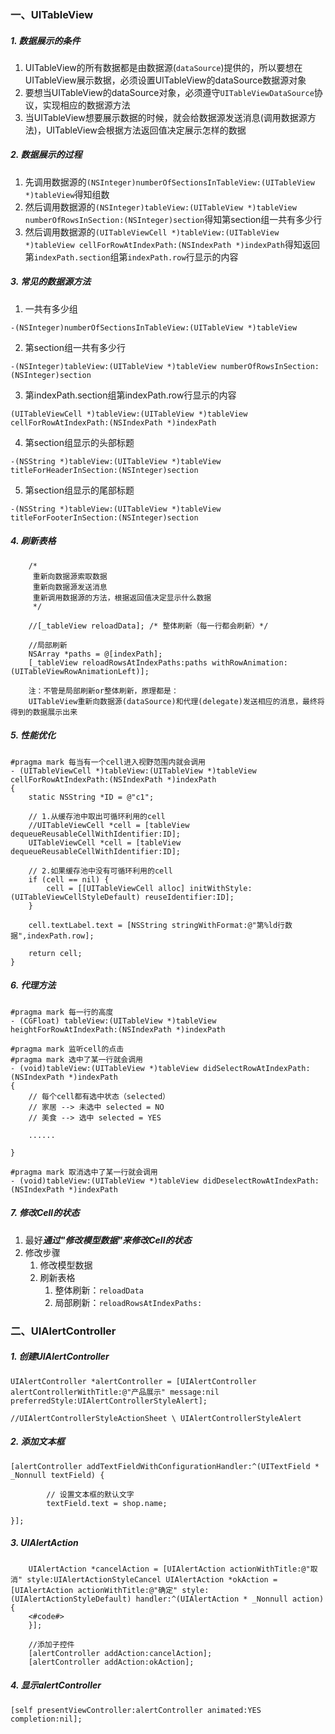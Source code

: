 

###  一、UITableView 

##### 1. 数据展示的条件

1. UITableView的所有数据都是由数据源(`dataSource`)提供的，所以要想在UITableView展示数据，必须设置UITableView的dataSource数据源对象
2. 要想当UITableView的dataSource对象，必须遵守`UITableViewDataSource`协议，实现相应的数据源方法
3. 当UITableView想要展示数据的时候，就会给数据源发送消息(调用数据源方法)，UITableView会根据方法返回值决定展示怎样的数据

##### 2. 数据展示的过程

1. 先调用数据源的`(NSInteger)numberOfSectionsInTableView:(UITableView *)tableView`得知组数
2. 然后调用数据源的`(NSInteger)tableView:(UITableView *)tableView numberOfRowsInSection:(NSInteger)section`得知第section组一共有多少行
3. 然后调用数据源的`(UITableViewCell *)tableView:(UITableView *)tableView cellForRowAtIndexPath:(NSIndexPath *)indexPath`得知返回第`indexPath.section`组第`indexPath.row`行显示的内容



##### 3. 常见的数据源方法

1. 一共有多少组

`-(NSInteger)numberOfSectionsInTableView:(UITableView *)tableView`

2. 第section组一共有多少行

`-(NSInteger)tableView:(UITableView *)tableView numberOfRowsInSection:(NSInteger)section`

3. 第indexPath.section组第indexPath.row行显示的内容

`(UITableViewCell *)tableView:(UITableView *)tableView cellForRowAtIndexPath:(NSIndexPath *)indexPath`

4. 第section组显示的头部标题

`-(NSString *)tableView:(UITableView *)tableView titleForHeaderInSection:(NSInteger)section`

5. 第section组显示的尾部标题

`-(NSString *)tableView:(UITableView *)tableView titleForFooterInSection:(NSInteger)section`

##### 4. 刷新表格

```
    /*
     重新向数据源索取数据  
     重新向数据源发送消息
     重新调用数据源的方法，根据返回值决定显示什么数据
     */

	//[_tableView reloadData]; /* 整体刷新（每一行都会刷新）*/
        
    //局部刷新
    NSArray *paths = @[indexPath];
    [_tableView reloadRowsAtIndexPaths:paths withRowAnimation:(UITableViewRowAnimationLeft)];

	注：不管是局部刷新or整体刷新，原理都是：
	UITableView重新向数据源(dataSource)和代理(delegate)发送相应的消息，最终将得到的数据展示出来
```

##### 5. 性能优化

```
#pragma mark 每当有一个cell进入视野范围内就会调用
- (UITableViewCell *)tableView:(UITableView *)tableView cellForRowAtIndexPath:(NSIndexPath *)indexPath
{
    static NSString *ID = @"c1";
    
    // 1.从缓存池中取出可循环利用的cell
    //UITableViewCell *cell = [tableView dequeueReusableCellWithIdentifier:ID];
    UITableViewCell *cell = [tableView dequeueReusableCellWithIdentifier:ID];
    
    // 2.如果缓存池中没有可循环利用的cell
    if (cell == nil) {
        cell = [[UITableViewCell alloc] initWithStyle:(UITableViewCellStyleDefault) reuseIdentifier:ID];
    }
    
    cell.textLabel.text = [NSString stringWithFormat:@"第%ld行数据",indexPath.row];
    
    return cell;
}
```

##### 6. 代理方法

```
#pragma mark 每一行的高度
- (CGFloat) tableView:(UITableView *)tableView heightForRowAtIndexPath:(NSIndexPath *)indexPath

#pragma mark 监听cell的点击
#pragma mark 选中了某一行就会调用
- (void)tableView:(UITableView *)tableView didSelectRowAtIndexPath:(NSIndexPath *)indexPath
{
    // 每个cell都有选中状态（selected）
    // 家居 --> 未选中 selected = NO
    // 美食 --> 选中 selected = YES
    
    ......
    
}

#pragma mark 取消选中了某一行就会调用
- (void)tableView:(UITableView *)tableView didDeselectRowAtIndexPath:(NSIndexPath *)indexPath
```

##### 7. 修改Cell的状态

1. 最好***通过"修改模型数据"来修改Cell的状态***
2. 修改步骤
   1. 修改模型数据
   2. 刷新表格
      1. 整体刷新：`reloadData`
      2. 局部刷新：`reloadRowsAtIndexPaths:`



### 二、UIAlertController

##### 1. 创建UIAlertController

```
UIAlertController *alertController = [UIAlertController alertControllerWithTitle:@"产品展示" message:nil preferredStyle:UIAlertControllerStyleAlert];

//UIAlertControllerStyleActionSheet \ UIAlertControllerStyleAlert
```

##### 2. 添加文本框

```
[alertController addTextFieldWithConfigurationHandler:^(UITextField * _Nonnull textField) {

        // 设置文本框的默认文字
        textField.text = shop.name;

}];
```



##### 3. UIAlertAction

```
	UIAlertAction *cancelAction = [UIAlertAction actionWithTitle:@"取消" style:UIAlertActionStyleCancel UIAlertAction *okAction = [UIAlertAction actionWithTitle:@"确定" style:(UIAlertActionStyleDefault) handler:^(UIAlertAction * _Nonnull action) {
	<#code#>
    }];
    
    //添加子控件
    [alertController addAction:cancelAction];
    [alertController addAction:okAction];
```



##### 4. 显示alertController

```
[self presentViewController:alertController animated:YES completion:nil];
```

